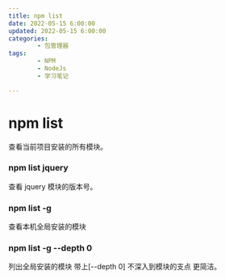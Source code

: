 ```yaml
---
title: npm list
date: 2022-05-15 6:00:00
updated: 2022-05-15 6:00:00
categories:
        - 包管理器
tags:
        - NPM 
        - NodeJs
        - 学习笔记

---
```


# npm list

查看当前项目安装的所有模块。

### npm list jquery

查看 jquery 模块的版本号。

### npm list -g

查看本机全局安装的模块

### npm list -g --depth 0

列出全局安装的模块 带上[--depth 0] 不深入到模块的支点 更简洁。